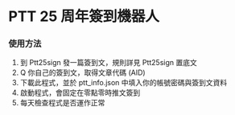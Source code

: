 # PTT 25 周年簽到機器人
### 使用方法
1. 到 Ptt25sign 發一篇簽到文，規則詳見 Ptt25sign 置底文
2. Q 你自己的簽到文，取得文章代碼 (AID)
3. 下載此程式，並於 ptt_info.json 中填入你的帳號密碼與簽到文資料
4. 啟動程式，會固定在零點零時推文簽到
5. 每天檢查程式是否運作正常
